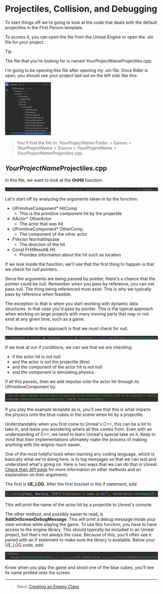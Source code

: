 # Projectiles, Collision, and Debugging
To start things off we're going to look at the code that deals with the default projectiles in the First Person template.

To access it, you can open the file from the Unreal Engine or open the .sln file for your project.

>[!TIP]
>The file that you're looking for is named *YourProjectName*Projectiles.cpp.

I'm going to be opening this file after opening my .sln file. Once Rider is open, you should see your project laid out on the left side like this:

<img height="30%" src="img.png" width="30%"/>

>You'll find the file in: *YourProjectName* Folder > Games >  *YourProjectName* > Source > *YourProjectName* > *YourProjectName*Projectiles.cpp 

## *YourProjectName*Projectiles.cpp 

In this file, we want to look at the **OnHit** function:

![img_1.png](img_1.png)

Let's start off by analyzing the arguments taken in by the function:
* UPrimitiveComponent* HitComp
  * This is the primitive component hit by the projectile
* AActor* OtherActor
  * The actor that was hit
* UPrimitiveComponent* OtherComp,
  * The component of the other actor
* FVector NormalImpulse
  * The direction of the hit
* Const FHitResult& Hit
  * Provides information about the hit such as location

If we look inside the function, we'll see that the first thing to happen is that we check for null pointers.

Since the arguments are being passed by pointer, there's a chance that the pointer could be null.
Remember when you pass by reference, you can not pass null. The thing being referenced must exist. This is why we typically pass by reference when feasible.

The exception to that is when you start working with dynamic data structures. In that case you'd pass by pointer.
This is the typical approach when working on large projects with many moving parts that may or not exist at any given time, such as a game.

The downside to this approach is that we must check for null.

![img_2.png](img_2.png)

If we look at our if conditions, we can see that we are checking:
* if the actor hit is not null
* and the actor is not the projectile (this)
* and the component of the actor hit is not null
* and the component is simulating physics

If all this passes, then we add impulse onto the actor hit through its UPrimitiveComponent by:

![img_3.png](img_3.png)

If you play the example template as is, you'll see that this is what imparts the physics onto the blue cubes in the scene when hit by a projectile.

Understandably when you first come to Unreal's C++, this can be a lot to take in, and leave you wondering where all this comes from. Even with an understanding of C++, we need to learn Unreal's special take on it. Keep in mind that their implementations ultimately make the process of making anything with the engine much easier.

One of the most helpful tools when learning any coding language, which is basically what we're doing here, is to log messages so that we can test and understand what's going on.
Here is two ways that we can do that in Unreal. [Check their API page](https://dev.epicgames.com/documentation/en-us/unreal-engine/logging-in-unreal-engine) for more information on other methods and an explanation on their arguments.

The first is **UE_LOG**. After the first bracket in the if statement, add:

![img_4.png](img_4.png)

This will print the name of the actor hit by a projectile to Unreal's console.

The other method, and possibly easier to read, is **AddOnScreenDebugMessage**. This will print a debug message inside your view window while playing the game. To use this function, you have to have access to the engine library. This should typically be included in an Unreal project, but that's not always the case. Because of this, you'll often see it paired with an if statement to make sure the library is available.
Below your UE_LOG code, add:

![img_5.png](img_5.png)

Know when you play the game and shoot one of the blue cubes, you'll see its name printed onto the screen.

---
>Next: [Creating an Enemy Class](/04_EnemyClass/ENEMYCLASS.md)
